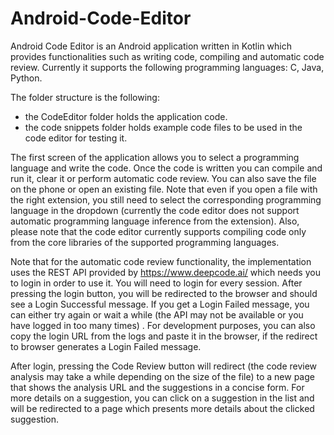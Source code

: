 # Android-Code-Editor

Android Code Editor is an Android application written in Kotlin which provides functionalities such as writing code, compiling and automatic code review. Currently it supports the following programming languages: C, Java, Python.

The folder structure is the following:
* the CodeEditor folder holds the application code.
* the code snippets folder holds example code files to be used in the code editor for testing it.

The first screen of the application allows you to select a programming language and write the code. Once the code is written you can compile and run it, clear it or perform automatic code review. You can also save the file on the phone or open an existing file. Note that even if you open a file with the right extension, you still need to select the corresponding programming language in the dropdown (currently the code editor does not support automatic programming language inference from the extension). Also, please note that the code editor currently supports compiling code only from the core libraries of the supported programming languages.

Note that for the automatic code review functionality, the implementation uses the REST API provided by https://www.deepcode.ai/ which needs you to login in order to use it. You will need to login for every session. After pressing the login button, you will be redirected to the browser and should see a Login Successful message. If you get a Login Failed message, you can either try again or wait a while (the API may not be available or you have logged in too many times) . For development purposes, you can also copy the login URL from the logs and paste it in the browser, if the redirect to browser generates a Login Failed message.

After login, pressing the Code Review button will redirect (the code review analysis may take a while depending on the size of the file) to a new page that shows the analysis URL and the suggestions in a concise form. For more details on a suggestion, you can click on a suggestion in the list and will be redirected to a page which presents more details about the clicked suggestion.
